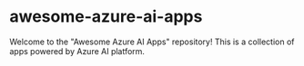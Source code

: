 # awesome-azure-ai-apps
Welcome to the "Awesome Azure AI Apps" repository! This is a collection of apps powered by Azure AI platform.
